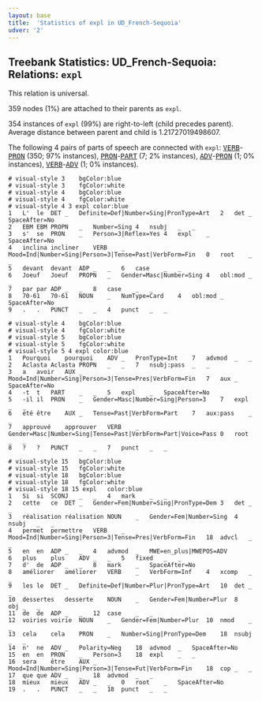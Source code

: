 ```yaml
---
layout: base
title:  'Statistics of expl in UD_French-Sequoia'
udver: '2'
---
```


## Treebank Statistics: UD_French-Sequoia: Relations: `expl`

This relation is universal.

359 nodes (1%) are attached to their parents as `expl`.

354 instances of `expl` (99%) are right-to-left (child precedes parent).
Average distance between parent and child is 1.21727019498607.

The following 4 pairs of parts of speech are connected with `expl`: <tt><a href="fr_sequoia-pos-VERB.html">VERB</a></tt>-<tt><a href="fr_sequoia-pos-PRON.html">PRON</a></tt> (350; 97% instances), <tt><a href="fr_sequoia-pos-PRON.html">PRON</a></tt>-<tt><a href="fr_sequoia-pos-PART.html">PART</a></tt> (7; 2% instances), <tt><a href="fr_sequoia-pos-ADV.html">ADV</a></tt>-<tt><a href="fr_sequoia-pos-PRON.html">PRON</a></tt> (1; 0% instances), <tt><a href="fr_sequoia-pos-VERB.html">VERB</a></tt>-<tt><a href="fr_sequoia-pos-ADV.html">ADV</a></tt> (1; 0% instances).


~~~ conllu
# visual-style 3	bgColor:blue
# visual-style 3	fgColor:white
# visual-style 4	bgColor:blue
# visual-style 4	fgColor:white
# visual-style 4 3 expl	color:blue
1	L'	le	DET	_	Definite=Def|Number=Sing|PronType=Art	2	det	_	SpaceAfter=No
2	EBM	EBM	PROPN	_	Number=Sing	4	nsubj	_	_
3	s'	se	PRON	_	Person=3|Reflex=Yes	4	expl	_	SpaceAfter=No
4	inclina	incliner	VERB	_	Mood=Ind|Number=Sing|Person=3|Tense=Past|VerbForm=Fin	0	root	_	_
5	devant	devant	ADP	_	_	6	case	_	_
6	Joeuf	Joeuf	PROPN	_	Gender=Masc|Number=Sing	4	obl:mod	_	_
7	par	par	ADP	_	_	8	case	_	_
8	70-61	70-61	NOUN	_	NumType=Card	4	obl:mod	_	SpaceAfter=No
9	.	.	PUNCT	_	_	4	punct	_	_

~~~


~~~ conllu
# visual-style 4	bgColor:blue
# visual-style 4	fgColor:white
# visual-style 5	bgColor:blue
# visual-style 5	fgColor:white
# visual-style 5 4 expl	color:blue
1	Pourquoi	pourquoi	ADV	_	PronType=Int	7	advmod	_	_
2	Aclasta	Aclasta	PROPN	_	_	7	nsubj:pass	_	_
3	a	avoir	AUX	_	Mood=Ind|Number=Sing|Person=3|Tense=Pres|VerbForm=Fin	7	aux	_	SpaceAfter=No
4	-t	t	PART	_	_	5	expl	_	SpaceAfter=No
5	-il	il	PRON	_	Gender=Masc|Number=Sing|Person=3	7	expl	_	_
6	été	être	AUX	_	Tense=Past|VerbForm=Part	7	aux:pass	_	_
7	approuvé	approuver	VERB	_	Gender=Masc|Number=Sing|Tense=Past|VerbForm=Part|Voice=Pass	0	root	_	_
8	?	?	PUNCT	_	_	7	punct	_	_

~~~


~~~ conllu
# visual-style 15	bgColor:blue
# visual-style 15	fgColor:white
# visual-style 18	bgColor:blue
# visual-style 18	fgColor:white
# visual-style 18 15 expl	color:blue
1	Si	si	SCONJ	_	_	4	mark	_	_
2	cette	ce	DET	_	Gender=Fem|Number=Sing|PronType=Dem	3	det	_	_
3	réalisation	réalisation	NOUN	_	Gender=Fem|Number=Sing	4	nsubj	_	_
4	permet	permettre	VERB	_	Mood=Ind|Number=Sing|Person=3|Tense=Pres|VerbForm=Fin	18	advcl	_	_
5	en	en	ADP	_	_	4	advmod	_	MWE=en_plus|MWEPOS=ADV
6	plus	plus	ADV	_	_	5	fixed	_	_
7	d'	de	ADP	_	_	8	mark	_	SpaceAfter=No
8	améliorer	améliorer	VERB	_	VerbForm=Inf	4	xcomp	_	_
9	les	le	DET	_	Definite=Def|Number=Plur|PronType=Art	10	det	_	_
10	dessertes	desserte	NOUN	_	Gender=Fem|Number=Plur	8	obj	_	_
11	de	de	ADP	_	_	12	case	_	_
12	voiries	voirie	NOUN	_	Gender=Fem|Number=Plur	10	nmod	_	_
13	cela	cela	PRON	_	Number=Sing|PronType=Dem	18	nsubj	_	_
14	n'	ne	ADV	_	Polarity=Neg	18	advmod	_	SpaceAfter=No
15	en	en	PRON	_	Person=3	18	expl	_	_
16	sera	être	AUX	_	Mood=Ind|Number=Sing|Person=3|Tense=Fut|VerbForm=Fin	18	cop	_	_
17	que	que	ADV	_	_	18	advmod	_	_
18	mieux	mieux	ADV	_	_	0	root	_	SpaceAfter=No
19	.	.	PUNCT	_	_	18	punct	_	_

~~~


